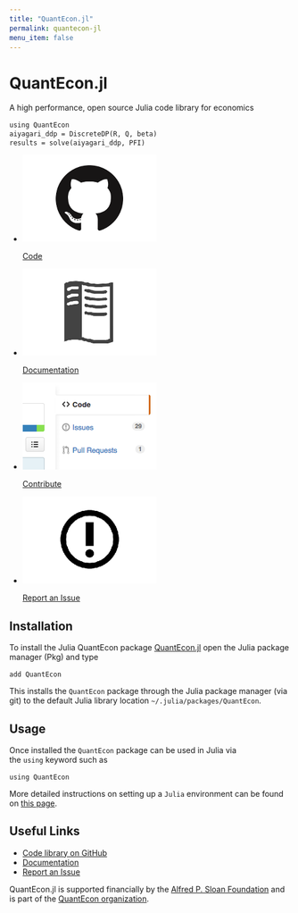 ```yaml
---
title: "QuantEcon.jl"
permalink: quantecon-jl
menu_item: false
---
```

# QuantEcon.jl

A high performance, open source Julia code library for economics

    using QuantEcon
    aiyagari_ddp = DiscreteDP(R, Q, beta)
    results = solve(aiyagari_ddp, PFI)

<ul class="library-links">
	<li>
		<p><a href="https://github.com/QuantEcon/QuantEcon.jl"><img alt=" " src="/assets/img/library-button-code.png"></a></p>
		<p><a href="https://github.com/QuantEcon/QuantEcon.jl">Code</a></p>
	</li>
	<li>
		<p><a href="http://quantecon.github.io/QuantEcon.jl/latest/"><img alt=" " src="/assets/img/library-button-documentation.png"></a></p>
		<p><a href="http://quantecon.github.io/QuantEcon.jl/latest/">Documentation</a></p>
	</li>
	<li>
		<p><a href="/julia-developers"><img alt=" " src="/assets/img/library-button-contribute.png"></a></p>
		<p><a href="/julia-developers">Contribute</a></p>
	</li>
	<li>
		<p><a href="https://github.com/QuantEcon/QuantEcon.jl/issues" target="_blank"><img alt=" " src="/assets/img/library-button-issue.png"></a></p>
		<p><a href="https://github.com/QuantEcon/QuantEcon.jl/issues" target="_blank">Report an Issue</a></p>
	</li>
</ul>

## Installation

To install the Julia QuantEcon package [QuantEcon.jl](https://github.com/QuantEcon/QuantEcon.jl/) open the Julia package manager (Pkg) and type

    add QuantEcon

This installs the `QuantEcon` package through the Julia package manager (via git) to the default Julia library location `~/.julia/packages/QuantEcon`.

## Usage

Once installed the `QuantEcon` package can be used in Julia via the `using` keyword such as

    using QuantEcon

More detailed instructions on setting up a `Julia` environment can be found on [this page](https://lectures.quantecon.org/jl/getting_started.html).

## Useful Links

*   [Code library on GitHub](https://github.com/QuantEcon/QuantEcon.jl)
*   [Documentation](http://quantecon.github.io/QuantEcon.jl/)
*   [Report an Issue](https://github.com/QuantEcon/QuantEcon.jl/issues)

QuantEcon.jl is supported financially by the [Alfred P. Sloan Foundation](http://www.sloan.org/) and is part of the [QuantEcon organization](/).
